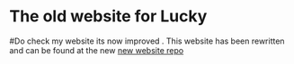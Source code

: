 # The old website for Lucky
#Do check my website its now improved .
This website has been rewritten and can be found at the new [new website repo](https://github.com/luckyframework/website-v2)
